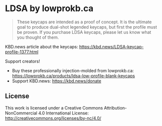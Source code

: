 # LDSA by lowprokb.ca

> These keycaps are intended as a proof of concept. It is the ultimate goal to produce dual-shot legended keycaps, but first the profile must be proven. If you purchase LDSA keycaps, please let us know what you thought of them.

KBD.news article about the keycaps: <https://kbd.news/LDSA-keycap-profile-1377.html>

Support creators!

- Buy these professionally injection-molded from lowprokb.ca: <https://lowprokb.ca/products/ldsa-low-profile-blank-keycaps>
- Support KBD.news: <https://kbd.news/donate>

## License

This work is licensed under a Creative Commons Attribution-NonCommercial 4.0 International License: <http://creativecommons.org/licenses/by-nc/4.0/>
